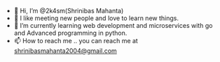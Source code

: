 - 👋 Hi, I’m @2k4sm(Shrinibas Mahanta)
- 👀 I like meeting new people and love to learn new things.
- 🌱 I’m currently learning web development and microservices with go and Advanced programming in python.
- 📫 How to reach me .. you can reach me at <shrinibasmahanta2004@gmail.com>

<!---
2k4sm/2k4sm is a ✨ special ✨ repository because its `README.md` (this file) appears on your GitHub profile.
You can click the Preview link to take a look at your changes.
--->
